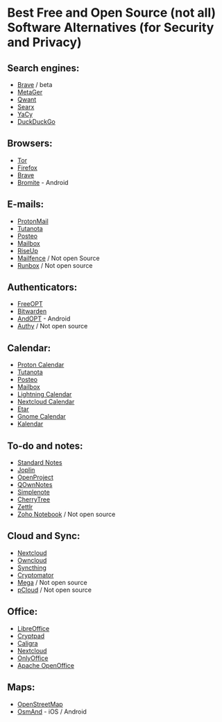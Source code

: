 # Best Free and Open Source (not all) Software Alternatives (for Security and Privacy)

## Search engines:
- [Brave](https://search.brave.com/) / beta
- [MetaGer](https://metager.org/)
- [Qwant](https://www.qwant.com/)
- [Searx](https://searx.me/)
- [YaCy](https://yacy.net/)
- [DuckDuckGo](https://duckduckgo.com)

## Browsers:
- [Tor](https://www.torproject.org)
- [Firefox](https://mozilla.org)
- [Brave](https://brave.com)
- [Bromite](https://www.bromite.org/) - Android

## E-mails:
- [ProtonMail](https://proton.me)
- [Tutanota](https://tutanota.com)
- [Posteo](https://posteo.de/en)
- [Mailbox](https://mailbox.org/en/)
- [RiseUp](https://riseup.net)
- [Mailfence](https://mailfence.com/) / Not open Source
- [Runbox](https://runbox.com) / Not open source

## Authenticators:
- [FreeOPT](https://github.com/freeotp) 
- [Bitwarden](https://bitwarden.com/)
- [AndOPT](https://github.com/andOTP/andOTP) - Android
- [Authy](https://authy.com/) / Not open source

## Calendar:
- [Proton Calendar](https://proton.me/calendar)
- [Tutanota](https://tutanota.com)
- [Posteo](https://posteo.de/en)
- [Mailbox](https://mailbox.org/en/)
- [Lightning Calendar](https://www.thunderbird.net/en-US/calendar/)
- [Nextcloud Calendar](https://nextcloud.com)
- [Etar](https://github.com/Etar-Group/Etar-Calendar)
- [Gnome Calendar](https://wiki.gnome.org/Apps/Calendar)
- [Kalendar](https://apps.kde.org/kalendar/)

## To-do and notes:
- [Standard Notes](https://standardnotes.com/)
- [Joplin](https://joplinapp.org/)
- [OpenProject](https://www.openproject.org/)
- [QOwnNotes](https://www.qownnotes.org/)
- [Simplenote](https://simplenote.com/)
- [CherryTree](https://www.giuspen.com/cherrytree/)
- [Zettlr](https://www.zettlr.com/)
- [Zoho Notebook](https://zoho.com/notebook) / Not open source

## Cloud and Sync:
- [Nextcloud](https://nextcloud.com)
- [Owncloud](https://owncloud.com/)
- [Syncthing](https://syncthing.net/)
- [Cryptomator](https://cryptomator.org/)
- [Mega](https://mega.nz) / Not open source
- [pCloud](https://www.pcloud.com/) / Not open source

## Office:
- [LibreOffice](https://libreoffice.org)
- [Cryptpad](https://cryptpad.fr/)
- [Caligra](https://calligra.org/)
- [Nextcloud](https://nextcloud.com)
- [OnlyOffice](https://onlyoffice.com)
- [Apache OpenOffice](https://www.openoffice.org/)

## Maps:
- [OpenStreetMap](https://www.openstreetmap.org)
- [OsmAnd](https://osmand.net/) - iOS / Android

